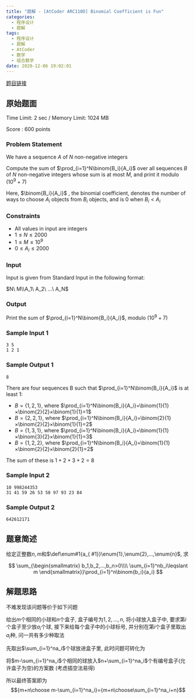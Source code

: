 ```yaml
---
title: "题解 - [AtCoder ARC110D] Binomial Coefficient is Fun"
categories:
  - 程序设计
  - 题解
tags:
  - 程序设计
  - 题解
  - AtCoder
  - 数学
  - 组合数学
date: 2020-12-06 19:02:01
---
```


[题目链接](https://atcoder.jp/contests/arc110/tasks/arc110_d)

<!-- more -->

## 原始题面

Time Limit: 2 sec / Memory Limit: 1024 MB

Score : 600 points

### Problem Statement

We have a sequence $A$ of $N$ non-negative integers

Compute the sum of $\prod_{i=1}^N\binom{B_i}{A_i}$
over all sequences $B$ of $N$ non-negative integers whose sum is at most $M$, and print it modulo ($10^9+7$)

Here, $\binom{B_i}{A_i}$
, the binomial coefficient, denotes the number of ways to choose $A_i$ objects from $B_i$ objects, and is 0 when $B_i<A_i$

### Constraints

- All values in input are integers
- $1≤N≤2000$
- $1≤M≤10^9$
- $0≤A_i≤2000$

### Input

Input is given from Standard Input in the following format:

$N\ M\\A_1\ A_2\ ...\ A_N$

### Output

Print the sum of $\prod_{i=1}^N\binom{B_i}{A_i}$, modulo ($10^9+7$)

### Sample Input 1

```input1
3 5
1 2 1
```

### Sample Output 1

```output1
8
```

There are four sequences B
such that $\prod_{i=1}^N\binom{B_i}{A_i}$ is at least 1:

- $B=\{1,2,1\}$, where $\prod_{i=1}^N\binom{B_i}{A_i}=\binom{1}{1}×\binom{2}{2}×\binom{1}{1}=1$
- $B=\{2,2,1\}$, where $\prod_{i=1}^N\binom{B_i}{A_i}=\binom{2}{1}×\binom{2}{2}×\binom{1}{1}=2$
- $B=\{1,3,1\}$, where $\prod_{i=1}^N\binom{B_i}{A_i}=\binom{1}{1}×\binom{3}{2}×\binom{1}{1}=3$
- $B=\{1,2,2\}$, where $\prod_{i=1}^N\binom{B_i}{A_i}=\binom{1}{1}×\binom{2}{2}×\binom{2}{1}=2$

The sum of these is $1+2+3+2=8$

### Sample Input 2

```input2
10 998244353
31 41 59 26 53 58 97 93 23 84
```

### Sample Output 2

```output2
642612171
```

## 题意简述

给定正整数$n,m$和$\def\enum#1{a_{ #1}}\enum{1},\enum{2},...,\enum{n}$, 求

$$
\sum_{\begin{smallmatrix}
  b_1,b_2,...,b_n>0\\\\
  \sum_{i=1}^nb_i\leqslant m
\end{smallmatrix}}\prod_{i=1}^n\binom{b_i}{a_i}
$$

## 解题思路

不难发现该问题等价于如下问题

给出$m$个相同的小球和$n$个盒子, 盒子编号为$1,2,...,n$, 将小球放入盒子中, 要求第$i$个盒子至少放$a_i$个球, 接下来给每个盒子中的小球标号, 并分别在第$i$个盒子里取出$a_i$种, 问一共有多少种取法

先取出$\sum_{i=1}^na_i$个球放进盒子里, 此时问题可转化为

将$m-\sum_{i=1}^na_i$个相同的球放入$n+\sum_{i=1}^na_i$个有编号盒子(允许盒子为空)的方案数 (考虑插空法易得)

所以最终答案即为
$${m+n\choose m-\sum_{i=1}^na_i}={m+n\choose\sum_{i=1}^na_i+n}$$
